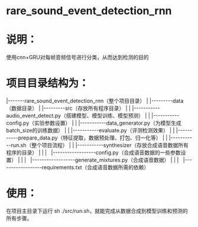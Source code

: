 # rare_sound_event_detection_rnn
# 说明：
使用cnn+GRU对每帧音频信号进行分类，从而达到检测的目的

# 项目目录结构为：
 |-------rare_sound_event_detection_rnn（整个项目目录）
 | |---------data（数据目录）
 | |---------src（存放所有程序目录）
 | |  |-----------audio_event_detect.py（搭建模型、模型训练、模型预测）
 | |  |-----------config.py（实验参数设置）
 | |  |-----------data_generator.py（为模型生成batch_size的训练数据）
 | |  |-----------evaluate.py（评测检测效果）
 | |  |-----------prepare_data.py（特征提取，数据预处理、打包、归一化等）
 | |  |-----------run.sh（整个项目流程）
 | |  |-----------synthesizer（存放合成语音数据所有程序的目录）
 | |  |   |------------------config.py（合成语音数据的一些参数设置）
 | |  |   |------------------generate_mixtures.py（合成语音数据）
 | |  |   |------------------requirements.txt（合成语音数据所需的依赖）

# 使用：
在项目主目录下运行 sh ./src/run.sh，就能完成从数据合成到模型训练和预测的所有步骤。
